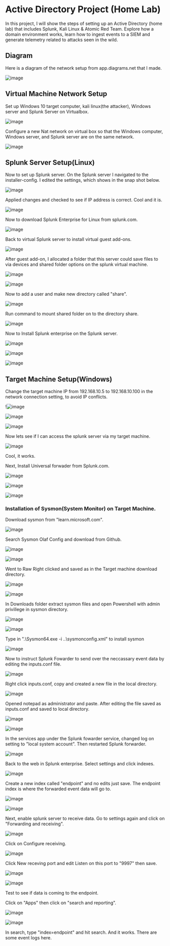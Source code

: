 # Active Directory Project (Home Lab)

In this project, I will show the steps of setting up an Active Directory (home lab) that includes Splunk, Kali Linux & Atomic Red Team. Explore how a domain environment works, learn how to ingest events to a SIEM and generate telemetry related to attacks seen in the wild. 

## Diagram
Here is a diagram of the network setup from app.diagrams.net that I made.

![image](https://github.com/user-attachments/assets/8018ec8f-716d-413f-be4c-34c0df14e771)

## Virtual Machine Network Setup 

Set up Windows 10 target computer, kali linux(the attacker), Windows server and Splunk Server on Virtualbox.

![image](https://github.com/user-attachments/assets/5e3e3706-9180-480b-82ce-62c27a2d92b9)

Configure a new Nat network on virtual box so that the Windows computer, Windows server, and Splunk server are on the same network.

![image](https://github.com/user-attachments/assets/f51f7552-806a-4d50-bec0-cd9650bdab92)

## Splunk Server Setup(Linux)

Now to set up Splunk server. On the Splunk server I navigated to the installer-config. I edited the settings, which shows in the snap shot below.

![image](https://github.com/user-attachments/assets/d5768229-0809-43b5-80b6-062e7a771732)

Applied changes and checked to see if IP address is correct. Cool and it is.

![image](https://github.com/user-attachments/assets/ac6ca9a4-0417-4f43-aab4-321718c63886)

Now to download Splunk Enterprise for Linux from splunk.com.

![image](https://github.com/user-attachments/assets/9a18e0e9-dac9-4b2e-8487-117751cb2ba0)

Back to virtual Splunk server to install virtual guest add-ons.

![image](https://github.com/user-attachments/assets/4c04ff1b-0621-4d05-900e-825e790e3be3)

After guest add-on, I allocated a folder that this server could save files to via devices and shared folder options on the splunk virtual machine.

![image](https://github.com/user-attachments/assets/a8ccd8c9-b90d-470d-8b04-1e4cbcfdb798)

![image](https://github.com/user-attachments/assets/7243eb8a-eb7e-4776-aa04-35d35aed8fe2)

Now to add a user and make new directory called "share".

![image](https://github.com/user-attachments/assets/60996fa7-0113-4822-86d9-59359331908d)

Run command to mount shared folder on to the directory share.

![image](https://github.com/user-attachments/assets/2c0d62d8-ab1e-499d-8539-1b7e23f7fece)

Now to Install Splunk enterprise on the Splunk server.

![image](https://github.com/user-attachments/assets/29b10271-e945-407b-a9c0-64ef7b1ad77a)

![image](https://github.com/user-attachments/assets/f778acce-27f8-43b2-9816-6dab5f4bf71f)

![image](https://github.com/user-attachments/assets/350da1e9-958d-4946-8058-134c3df3dcda)

## Target Machine Setup(Windows)

Change the target machine IP from 192.168.10.5 to 192.168.10.100 in the network connection setting, to avoid IP conflicts. 

!![image](https://github.com/user-attachments/assets/4705f5b4-4b75-4c6f-9f50-27e71c948a8d)

![image](https://github.com/user-attachments/assets/ddc0cccb-e55c-4001-b503-ba3bd8e651f8)

![image](https://github.com/user-attachments/assets/82484f83-1ae8-47fb-9ca0-10a0ef9adcdc)

Now lets see if I can access the splunk server via my target machine. 

![image](https://github.com/user-attachments/assets/b9e3d78b-2630-472f-949f-444c31aee777)

Cool, it works.

Next, Install Universal forwader from Splunk.com.

![image](https://github.com/user-attachments/assets/e0c05d0b-4753-4a65-bd2a-995f206c5bd7)

![image](https://github.com/user-attachments/assets/6733f057-95ea-453b-9249-253ab4c2628c)

![image](https://github.com/user-attachments/assets/22ac575b-fe9b-4604-ad77-09874271ea60)

### Installation of Sysmon(System Monitor) on Target Machine.

Download sysmon from "learn.microsoft.com".

![image](https://github.com/user-attachments/assets/d97c7f3b-296f-448a-96b0-41e39cd39f56)

Search Sysmon Olaf Config and download from Github.

![image](https://github.com/user-attachments/assets/520d90e8-e71c-4bef-9603-81b4d2e4020e)

![image](https://github.com/user-attachments/assets/5a23f674-cebd-40e5-bdff-b88cbcbbc98c)

Went to Raw Right clicked and saved as in the Target machine download directory.

![image](https://github.com/user-attachments/assets/1e36a25d-fc74-4494-b937-ba1317d5bfa4)

![image](https://github.com/user-attachments/assets/766578b3-a029-4e2c-b0ee-058a71c1295a)

In Downloads folder extract sysmon files and open Powershell with admin privillege in sysmon directory.

![image](https://github.com/user-attachments/assets/558fce9a-9b68-4c5a-843c-86807d444f63)

![image](https://github.com/user-attachments/assets/7a0961a9-02f6-4f81-9912-d0888d0b8ad9)

Type in ".\Sysmon64.exe -i ..\sysmonconfig.xml"  to install sysmon 

![image](https://github.com/user-attachments/assets/4a5f6f38-b3cc-4854-9f44-d32e6c6cc109)

Now to instruct Splunk Fowarder to send over the neccassary event data by editing the inputs.conf file.

![image](https://github.com/user-attachments/assets/ea894714-81b9-4f7d-a370-42188c145086)

Right click inputs.conf, copy and created a new file in the local directory.

![image](https://github.com/user-attachments/assets/a56d9a3c-5bfe-4ab2-b285-6f70fec30e04)

Opened notepad as administrator and paste. After editing the file saved as inputs.conf and saved to local directory.

![image](https://github.com/user-attachments/assets/e0c02761-b7ed-4390-8b89-c847b372b566)

![image](https://github.com/user-attachments/assets/f5cde17b-395c-4d1a-b1de-119acea568b1)

In the services app under the Splunk fowarder service, changed log on setting to "local system account". Then restarted Splunk forwarder.

![image](https://github.com/user-attachments/assets/3b29107e-bcd6-48e8-af57-02e45efa6fcf)

Back to the web in Splunk enterprise. Select settings and click indexes.

![image](https://github.com/user-attachments/assets/9564f6ce-f9bf-49a6-ac03-3a68005f2915)

Create a new index called "endpoint" and no edits just save. The endpoint index is where the forwarded event data will go to. 

![image](https://github.com/user-attachments/assets/c57c8233-9683-406b-bece-3f64f65acd38)

![image](https://github.com/user-attachments/assets/6eaca479-badd-49db-ad83-0b003260cbd2)

Next, enable splunk server to receive data. Go to settings again and click on "Forwarding and receiving". 

![image](https://github.com/user-attachments/assets/88175aac-5f2d-4304-a1dc-2b3229b2df3d)

Click on Configure receiving.

![image](https://github.com/user-attachments/assets/92547e8c-6f8e-4583-ba47-5ca82f400d55)

Click New receving port and edit Listen on this port to "9997" then save.

![image](https://github.com/user-attachments/assets/b2821b18-7385-4929-ae9d-4b22d38b4cfb)

![image](https://github.com/user-attachments/assets/23da1c0d-1543-4bb3-a049-09cd1e5b8b3c)

Test to see if data is coming to the endpoint.

Click on "Apps" then click on "search and reporting".

![image](https://github.com/user-attachments/assets/39751ce8-1c7f-4481-9d3a-cffae4c7b8fc)

![image](https://github.com/user-attachments/assets/59311fa8-00c8-427d-a354-6b26ae4d084f)

In search, type "index=endpoint" and hit search. And it works. There are some event logs here.



























